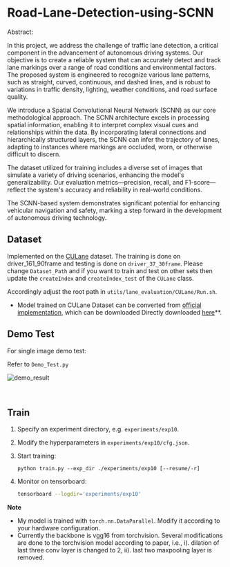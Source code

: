 # Road-Lane-Detection-using-SCNN

Abstract:   

 

In this project, we address the challenge of traffic lane detection, a critical component in the advancement of autonomous driving systems. Our objective is to create a reliable system that can accurately detect and track lane markings over a range of road conditions and environmental factors. The proposed system is engineered to recognize various lane patterns, such as straight, curved, continuous, and dashed lines, and is robust to variations in traffic density, lighting, weather conditions, and road surface quality. 

 

We introduce a Spatial Convolutional Neural Network (SCNN) as our core methodological approach. The SCNN architecture excels in processing spatial information, enabling it to interpret complex visual cues and relationships within the data. By incorporating lateral connections and hierarchically structured layers, the SCNN can infer the trajectory of lanes, adapting to instances where markings are occluded, worn, or otherwise difficult to discern. 

 

The dataset utilized for training includes a diverse set of images that simulate a variety of driving scenarios, enhancing the model's generalizability. Our evaluation metrics—precision, recall, and F1-score—reflect the system's accuracy and reliability in real-world conditions. 


The SCNN-based system demonstrates significant potential for enhancing vehicular navigation and safety, marking a step forward in the development of autonomous driving technology. 

## Dataset 

Implemented on the [CULane](https://xingangpan.github.io/projects/CULane.html) dataset. The training is done on driver_161_90frame and testing is done on `driver_37_30frame`. Please change `Dataset_Path` and if you want to train and test on other sets then update the `createIndex` and `createIndex_test` of the `CULane` class.

Accordingly adjust the root path in `utils/lane_evaluation/CULane/Run.sh`.

* Model trained on CULane Dataset can be converted from [official implementation](https://github.com/XingangPan/SCNN#Testing), which can be downloaded Directly downloaded [here](https://drive.google.com/open?id=1bBdN3yhoOQBC9pRtBUxzeRrKJdF7uVTJ)**.


## Demo Test

For single image demo test:

Refer to `Demo_Test.py`

![](demo/demo_result.jpg "demo_result")



<br/>

## Train 

1. Specify an experiment directory, e.g. `experiments/exp10`. 

2. Modify the hyperparameters in `experiments/exp10/cfg.json`.

3. Start training:

   ```shell
   python train.py --exp_dir ./experiments/exp10 [--resume/-r]
   ```

4. Monitor on tensorboard:

   ```bash
   tensorboard --logdir='experiments/exp10'
   ```

**Note**


- My model is trained with `torch.nn.DataParallel`. Modify it according to your hardware configuration.
- Currently the backbone is vgg16 from torchvision. Several modifications are done to the torchvision model according to paper, i.e., i). dilation of last three conv layer is changed to 2, ii). last two maxpooling layer is removed.


